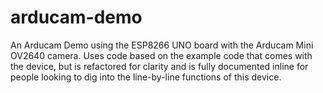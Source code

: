 # arducam-demo
An Arducam Demo using the ESP8266 UNO board with the Arducam Mini OV2640 camera. Uses code based on the example code that comes with the device, but is refactored for clarity and is fully documented inline for people looking to dig into the line-by-line functions of this device.
